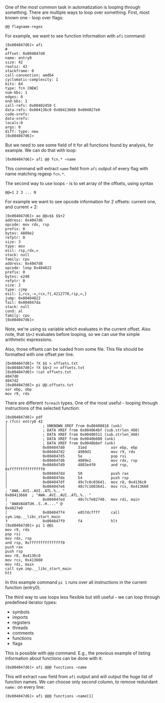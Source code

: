One of the most common task in automatization is looping through something.
There are multiple ways to loop over something. First, most known one - loop
over flags:
```
@@ flagname-regex
```

For example, we want to see function information with `afi` command:
```
[0x004047d6]> afi
#
offset: 0x004047d0
name: entry0
size: 42
realsz: 42
stackframe: 0
call-convention: amd64
cyclomatic-complexity: 1
bits: 64
type: fcn [NEW]
num-bbs: 1
edges: 0
end-bbs: 1
call-refs: 0x00402450 C
data-refs: 0x004136c0 0x00413660 0x004027e0
code-xrefs:
data-xrefs:
locals:0
args: 0
diff: type: new
[0x004047d6]>
```
But we need to see some field of it for all functions found by analysis, for example.
We can do that with loop:
```
[0x004047d6]> afi @@ fcn.* ~name
```
This command will extract `name` field from `afi` output of every flag with name
matching regexp `fcn.*`.

The second way to use loops - is to set array of the offsets, using syntax
```
@@=1 2 3 ... N
```
For example we want to see opcode information for 2 offsets: current one, and current + 2:

```
[0x004047d6]> ao @@=$$ $$+2
address: 0x4047d6
opcode: mov rdx, rsp
prefix: 0
bytes: 4889e2
refptr: 0
size: 3
type: mov
esil: rsp,rdx,=
stack: null
family: cpu
address: 0x4047d8
opcode: loop 0x404822
prefix: 0
bytes: e248
refptr: 0
size: 2
type: cjmp
esil: 1,rcx,-=,rcx,?{,4212770,rip,=,}
jump: 0x00404822
fail: 0x004047da
stack: null
cond: al
family: cpu
[0x004047d6]>
```
Note, we're using `$$` variable which evaluates in the current offset. Also note,
that `$$+2` evaluates before looping, so we can use the simple arithmetic expressions.

Also, those offsets can be loaded from some file. This file should be formatted
with one offset per line.
```
[0x004047d0]> ?X $$ > offsets.txt
[0x004047d0]> ?X $$+2 >> offsets.txt
[0x004047d0]> !cat offsets.txt
4047d0
4047d2
[0x004047d0]> pi @@.offsets.txt
xor ebp, ebp
mov r9, rdx
```

There are different `foreach` types. One of the most useful - looping through instructions
of the selected function:
```
[0x004047d0]> pdf
╒ (fcn) entry0 42
│                ; UNKNOWN XREF from 0x00400018 (unk)
│                ; DATA XREF from 0x004064bf (sub.strlen_460)
│                ; DATA XREF from 0x00406511 (sub.strlen_460)
│                ; DATA XREF from 0x0040b080 (unk)
│                ; DATA XREF from 0x0040b0ef (unk)
│                0x004047d0      31ed           xor ebp, ebp
│                0x004047d2      4989d1         mov r9, rdx
│                0x004047d5      5e             pop rsi
│                0x004047d6      4889e2         mov rdx, rsp
│                0x004047d9      4883e4f0       and rsp, 0xfffffffffffffff0
│                0x004047dd      50             push rax
│                0x004047de      54             push rsp
│                0x004047df      49c7c0c03641.  mov r8, 0x4136c0
│                0x004047e6      48c7c1603641.  mov rcx, 0x413660      ; "AWA..AVI..AUI..ATL.%.. "
0x00413660  ; "AWA..AVI..AUI..ATL.%.. "
│                0x004047ed      48c7c7e02740.  mov rdi, main          ; "AWAVAUATUH..S..H...." @
0x4027e0
│                0x004047f4      e857dcffff     call sym.imp.__libc_start_main
╘                0x004047f9      f4             hlt
[0x004047d0]> pi 1 @@i
mov r9, rdx
pop rsi
mov rdx, rsp
and rsp, 0xfffffffffffffff0
push rax
push rsp
mov r8, 0x4136c0
mov rcx, 0x413660
mov rdi, main
call sym.imp.__libc_start_main
hlt
```
In this example command `pi 1` runs over all instructions in the current function (entry0).

The third way to use loops less flexible but still useful - we can loop through
predefined iterator types:

 - symbols
 - imports
 - registers
 - threads
 - comments
 - functions
 - flags

This is possible with `@@@` command. E.g., the previous example of listing
information about functions can be done with it:

```
[0x004047d6]> afi @@@ functions ~name
```
This will extract `name` field from `afi` output and will output the huge list of
function names. We can choose only second column, to remove redundant `name:` on every line:
```
[0x004047d6]> afi @@@ functions ~name[1]
```

